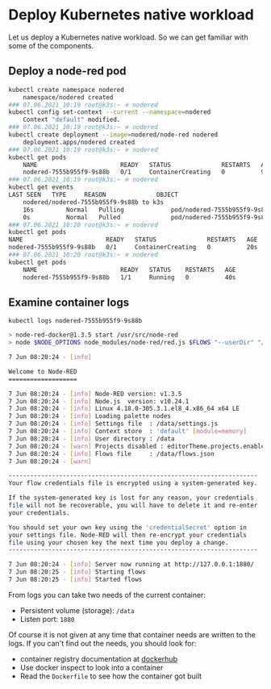 # Deploy Kubernetes native workload
Let us deploy a Kubernetes native workload.
So we can get familiar with some of the components.

## Deploy a node-red pod
```bash
kubectl create namespace nodered
	namespace/nodered created
### 07.06.2021_10:19 root@k3s:~ ✯ nodered 
kubectl config set-context --current --namespace=nodered
	Context "default" modified.
### 07.06.2021_10:19 root@k3s:~ ✯ nodered 
kubectl create deployment --image=nodered/node-red nodered
	deployment.apps/nodered created
### 07.06.2021_10:19 root@k3s:~ ✯ nodered 
kubectl get pods
	NAME                       READY   STATUS              RESTARTS   AGE
	nodered-7555b955f9-9s88b   0/1     ContainerCreating   0          9s
### 07.06.2021_10:19 root@k3s:~ ✯ nodered 
kubectl get events
LAST SEEN   TYPE     REASON              OBJECT                          MESSAGE
	nodered/nodered-7555b955f9-9s88b to k3s
	16s         Normal   Pulling             pod/nodered-7555b955f9-9s88b    Pulling image "nodered/node-red"
	0s          Normal   Pulled              pod/nodered-7555b955f9-9s88b    Successfully pulled image "nodered/node-red" in 15.644227527s
### 07.06.2021_10:20 root@k3s:~ ✯ nodered 
kubectl get pods
NAME                       READY   STATUS              RESTARTS   AGE
nodered-7555b955f9-9s88b   0/1     ContainerCreating   0          20s
### 07.06.2021_10:20 root@k3s:~ ✯ nodered 
kubectl get pods
	NAME                       READY   STATUS    RESTARTS   AGE
	nodered-7555b955f9-9s88b   1/1     Running   0          40s
```
  
## Examine container logs

    kubectl logs nodered-7555b955f9-9s88b 

```bash
> node-red-docker@1.3.5 start /usr/src/node-red
> node $NODE_OPTIONS node_modules/node-red/red.js $FLOWS "--userDir" "/data"

7 Jun 08:20:24 - [info] 

Welcome to Node-RED
===================

7 Jun 08:20:24 - [info] Node-RED version: v1.3.5
7 Jun 08:20:24 - [info] Node.js  version: v10.24.1
7 Jun 08:20:24 - [info] Linux 4.18.0-305.3.1.el8_4.x86_64 x64 LE
7 Jun 08:20:24 - [info] Loading palette nodes
7 Jun 08:20:24 - [info] Settings file  : /data/settings.js
7 Jun 08:20:24 - [info] Context store  : 'default' [module=memory]
7 Jun 08:20:24 - [info] User directory : /data
7 Jun 08:20:24 - [warn] Projects disabled : editorTheme.projects.enabled=false
7 Jun 08:20:24 - [info] Flows file     : /data/flows.json
7 Jun 08:20:24 - [warn] 

---------------------------------------------------------------------
Your flow credentials file is encrypted using a system-generated key.

If the system-generated key is lost for any reason, your credentials
file will not be recoverable, you will have to delete it and re-enter
your credentials.

You should set your own key using the 'credentialSecret' option in
your settings file. Node-RED will then re-encrypt your credentials
file using your chosen key the next time you deploy a change.
---------------------------------------------------------------------

7 Jun 08:20:24 - [info] Server now running at http://127.0.0.1:1880/
7 Jun 08:20:25 - [info] Starting flows
7 Jun 08:20:25 - [info] Started flows
```

From logs you can take two needs of the current container:
- Persistent volume (storage): `/data`
- Listen port: `1880`

Of course it is not given at any time that container needs are written to the logs.
If you can't find out the needs, you should look for:
- container registry documentation at  [dockerhub](https://hub.docker.com/r/nodered/node-red)
- Use docker inspect to look into a container
- Read the `Dockerfile` to see how the container got built
<!--stackedit_data:
eyJoaXN0b3J5IjpbOTk3NjMzNzAxLC0xODIxNTY1NTEzLDczMD
k5ODExNl19
-->